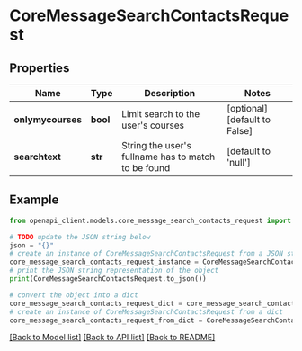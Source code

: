 # CoreMessageSearchContactsRequest


## Properties

Name | Type | Description | Notes
------------ | ------------- | ------------- | -------------
**onlymycourses** | **bool** | Limit search to the user&#39;s courses | [optional] [default to False]
**searchtext** | **str** | String the user&#39;s fullname has to match to be found | [default to 'null']

## Example

```python
from openapi_client.models.core_message_search_contacts_request import CoreMessageSearchContactsRequest

# TODO update the JSON string below
json = "{}"
# create an instance of CoreMessageSearchContactsRequest from a JSON string
core_message_search_contacts_request_instance = CoreMessageSearchContactsRequest.from_json(json)
# print the JSON string representation of the object
print(CoreMessageSearchContactsRequest.to_json())

# convert the object into a dict
core_message_search_contacts_request_dict = core_message_search_contacts_request_instance.to_dict()
# create an instance of CoreMessageSearchContactsRequest from a dict
core_message_search_contacts_request_from_dict = CoreMessageSearchContactsRequest.from_dict(core_message_search_contacts_request_dict)
```
[[Back to Model list]](../README.md#documentation-for-models) [[Back to API list]](../README.md#documentation-for-api-endpoints) [[Back to README]](../README.md)


